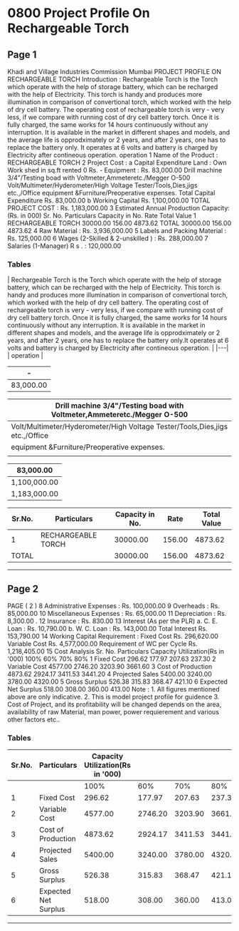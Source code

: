 # 0800 Project Profile On Rechargeable Torch

## Page 1

Khadi and Village Industries Commission Mumbai PROJECT PROFILE ON RECHARGEABLE TORCH Introduction : Rechargeable Torch is the Torch which operate with the help of storage battery, which can be recharged with the help of Electricity. This torch is handy and produces more illumination in comparison of convertional torch, which worked with the help of dry cell battery. The operating cost of rechargeable torch is very - very less, if we compare with running cost of dry cell battery torch. Once it is fully charged, the same works for 14 hours continuously without any interruption. It is available in the market in different shapes and models, and the average life is opprodximately or 2 years, and after 2 years, one has to replace the battery only. It operates at 6 volts and battery is charged by Electricity after contineous operation. operation 1 Name of the Product : RECHARGEABLE TORCH 2 Project Cost : a Capital Expenditure Land : Own Work shed in sq.ft rented 0 Rs. - Equipment : Rs. 83,000.00 Drill machine 3/4"/Testing boad with Voltmeter,Ammeteretc./Megger O-500 Volt/Multimeter/Hyderometer/High Voltage Tester/Tools,Dies,jigs etc.,/Office equipment &Furniture/Preoperative expenses. Total Capital Expenditure Rs. 83,000.00 b Working Capital Rs. 1,100,000.00 TOTAL PROJECT COST : Rs. 1,183,000.00 3 Estimated Annual Production Capacity: (Rs. in 000) Sr. No. Particulars Capacity in No. Rate Total Value 1 RECHARGEABLE TORCH 30000.00 156.00 4873.62 TOTAL 30000.00 156.00 4873.62 4 Raw Material : Rs. 3,936,000.00 5 Labels and Packing Material : Rs. 125,000.00 6 Wages (2-Skilled & 2-unskilled ) : Rs. 288,000.00 7 Salaries (1-Manager) R s . : 120,000.00

### Tables

| Rechargeable Torch is the Torch which operate with the help of storage battery, which can be recharged with
the help of Electricity. This torch is handy and produces more illumination in comparison of convertional torch,
which worked with the help of dry cell battery. The operating cost of rechargeable torch is very - very less, if we
compare with running cost of dry cell battery torch. Once it is fully charged, the same works for 14 hours
continuously without any interruption. It is available in the market in different shapes and models, and the
average life is opprodximately or 2 years, and after 2 years, one has to replace the battery only.It operates at 6
volts and battery is charged by Electricity after contineous operation. |
|---|
| operation |

| - |
|---|
| 83,000.00 |

| Drill machine 3/4"/Testing boad with Voltmeter,Ammeteretc./Megger O-500 |
|---|
| Volt/Multimeter/Hyderometer/High Voltage Tester/Tools,Dies,jigs etc.,/Office |
| equipment &Furniture/Preoperative expenses. |
|  |

| 83,000.00 |
|---|
| 1,100,000.00 |
| 1,183,000.00 |

| Sr.No. | Particulars | Capacity in No. | Rate | Total Value |
|---|---|---|---|---|
| 1 | RECHARGEABLE TORCH | 30000.00 | 156.00 | 4873.62 |
| TOTAL |  | 30000.00 | 156.00 | 4873.62 |

---

## Page 2

PAGE ( 2 ) 8 Administrative Expenses : Rs. 100,000.00 9 Overheads : Rs. 85,000.00 10 Miscellaneous Expenses : Rs. 65,000.00 11 Depreciation : Rs. 8,300.00 . 12 Insurance : Rs. 830.00 13 Interest (As per the PLR) a. C. E. Loan : Rs. 10,790.00 b. W. C. Loan : Rs. 143,000.00 Total Interest Rs. 153,790.00 14 Working Capital Requirement : Fixed Cost Rs. 296,620.00 Variable Cost Rs. 4,577,000.00 Requirement of WC per Cycle Rs. 1,218,405.00 15 Cost Analysis Sr. No. Particulars Capacity Utilization(Rs in '000) 100% 60% 70% 80% 1 Fixed Cost 296.62 177.97 207.63 237.30 2 Variable Cost 4577.00 2746.20 3203.90 3661.60 3 Cost of Production 4873.62 2924.17 3411.53 3441.20 4 Projected Sales 5400.00 3240.00 3780.00 4320.00 5 Gross Surplus 526.38 315.83 368.47 421.10 6 Expected Net Surplus 518.00 308.00 360.00 413.00 Note : 1. All figures mentioned above are only indicative. 2. This is model project profile for guidence 3. Cost of Project, and its profitability will be changed depends on the area, availability of raw Material, man power, power requierement and various other factors etc..

### Tables

| Sr.No. | Particulars | Capacity Utilization(Rs in '000) |  |  |  |
|---|---|---|---|---|---|
|  |  | 100% | 60% | 70% | 80% |
| 1 | Fixed Cost | 296.62 | 177.97 | 207.63 | 237.30 |
| 2 | Variable Cost | 4577.00 | 2746.20 | 3203.90 | 3661.60 |
| 3 | Cost of Production | 4873.62 | 2924.17 | 3411.53 | 3441.20 |
| 4 | Projected Sales | 5400.00 | 3240.00 | 3780.00 | 4320.00 |
| 5 | Gross Surplus | 526.38 | 315.83 | 368.47 | 421.10 |
| 6 | Expected Net Surplus | 518.00 | 308.00 | 360.00 | 413.00 |

---
